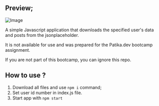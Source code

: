 ## Preview;

![Image](https://download.vadi.info/fmss-first-assignment.jpg)

A simple Javascript application that downloads the specified user's data and posts from the jsonplaceholder.

It is not available for use and was prepared for the Patika.dev bootcamp assignment.

If you are not part of this bootcamp, you can ignore this repo.

## How to use ?

1) Download all files and use `npm i` command;
2) Set user id number in index.js file.
3) Start app with `npm start`

